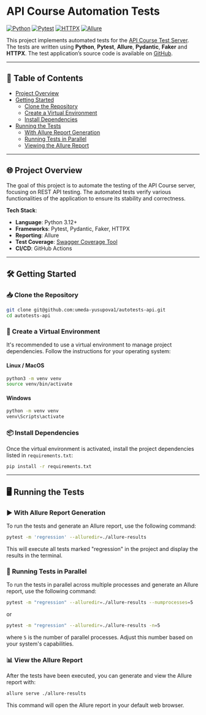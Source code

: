 # API Course Automation Tests

[![Python](https://img.shields.io/badge/Python-3.12%2B-blue?logo=python)](https://www.python.org/)
[![Pytest](https://img.shields.io/badge/Pytest-Test%20Framework-green)](https://docs.pytest.org/)
[![HTTPX](https://img.shields.io/badge/HTTPX-API%20Testing-blue?logo=httpx)](https://www.python-httpx.org/)
[![Allure](https://img.shields.io/badge/Allure-Reporting-yellow)](https://docs.qameta.io/allure/)

This project implements automated tests for
the [API Course Test Server](https://github.com/Nikita-Filonov/qa-automation-engineer-api-course). The
tests are written using **Python**, **Pytest**, **Allure**, **Pydantic**, **Faker** and **HTTPX**. The test
application’s source code is available on [GitHub](https://github.com/Nikita-Filonov/qa-automation-engineer-api-course).

---

## 📌 Table of Contents

- [Project Overview](#-project-overview)
- [Getting Started](#-getting-started)
    - [Clone the Repository](#-clone-the-repository)
    - [Create a Virtual Environment](#-create-a-virtual-environment)
    - [Install Dependencies](#-install-dependencies)
- [Running the Tests](#-running-the-tests)
    - [With Allure Report Generation](#-with-allure-report-generation)
    - [Running Tests in Parallel](#-running-tests-in-parallel)
    - [Viewing the Allure Report](#-view-the-allure-report)

---

## 🌐 Project Overview

The goal of this project is to automate the testing of the API Course server, focusing on REST API testing. The
automated tests verify various functionalities of the application to ensure its stability and correctness.

**Tech Stack**:

- **Language**: Python 3.12+
- **Frameworks**: Pytest, Pydantic, Faker, HTTPX
- **Reporting**: Allure
- **Test Coverage**: [Swagger Coverage Tool](https://github.com/Nikita-Filonov/swagger-coverage-tool)
- **CI/CD**: GitHub Actions

---

## 🛠️ Getting Started

### 📥 Clone the Repository

```bash
git clone git@github.com:umeda-yusupova1/autotests-api.git
cd autotests-api
```

### 🐍 Create a Virtual Environment

It's recommended to use a virtual environment to manage project dependencies. Follow the instructions for your operating
system:

#### Linux / MacOS

```bash
python3 -m venv venv
source venv/bin/activate
```

#### Windows

```bash
python -m venv venv
venv\Scripts\activate
```

### 📦 Install Dependencies

Once the virtual environment is activated, install the project dependencies listed in `requirements.txt`:

```bash
pip install -r requirements.txt
```

---

## 🖥️ Running the Tests

### ▶️ With Allure Report Generation

To run the tests and generate an Allure report, use the following command:

```bash
pytest -m 'regression' --alluredir=./allure-results
```

This will execute all tests marked "regression" in the project and display the results in the terminal.

### 🔄 Running Tests in Parallel

To run the tests in parallel across multiple processes and generate an Allure report, use the following command:

```bash
pytest -m "regression" --alluredir=./allure-results --numprocesses=5
```
or

```bash
pytest -m "regression" --alluredir=./allure-results -n=5
```

where `5` is the number of parallel processes. Adjust this number based on your system's capabilities.

### 📊 View the Allure Report

After the tests have been executed, you can generate and view the Allure report with:

```bash
allure serve ./allure-results
```

This command will open the Allure report in your default web browser.

